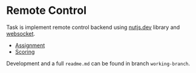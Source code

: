 # Remote Control

Task is implement remote control backend using [nutjs.dev](https://nutjs.dev/) library and [websocket](https://developer.mozilla.org/en-US/docs/Web/API/WebSockets_API).

- [Assignment](https://github.com/AlreadyBored/nodejs-assignments/blob/main/assignments/remote-control/assignment.md)
- [Scoring](https://github.com/AlreadyBored/nodejs-assignments/blob/main/assignments/remote-control/score.md)

Development and a full `readme.md` can be found in branch `working-branch`.

